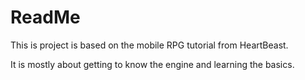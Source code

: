 # ReadMe
This is project is based on the mobile RPG tutorial from HeartBeast.

It is mostly about getting to know the engine and learning the basics.